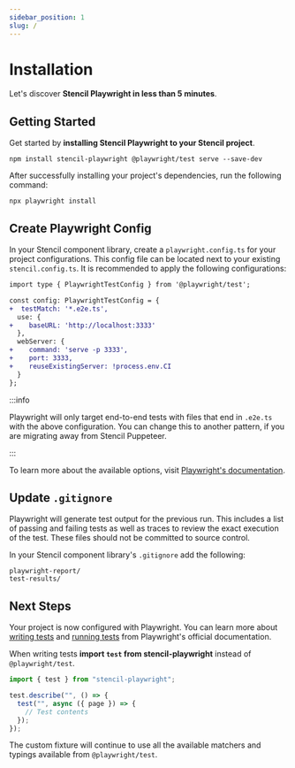 ```yaml
---
sidebar_position: 1
slug: /
---
```


# Installation

Let's discover **Stencil Playwright in less than 5 minutes**.

## Getting Started

Get started by **installing Stencil Playwright to your Stencil project**.

```shell
npm install stencil-playwright @playwright/test serve --save-dev
```

After successfully installing your project's dependencies, run the following command:

```shell
npx playwright install
```

## Create Playwright Config

In your Stencil component library, create a `playwright.config.ts` for your project configurations. This config file can be located next to your existing `stencil.config.ts`. It is recommended to apply the following configurations:

```diff
import type { PlaywrightTestConfig } from '@playwright/test';

const config: PlaywrightTestConfig = {
+  testMatch: '*.e2e.ts',
  use: {
+    baseURL: 'http://localhost:3333'
  },
  webServer: {
+    command: 'serve -p 3333',
+    port: 3333,
+    reuseExistingServer: !process.env.CI
  }
};
```

:::info

Playwright will only target end-to-end tests with files that end in `.e2e.ts` with the above configuration. You can change this to another pattern, if you are migrating away from Stencil Puppeteer.

:::

To learn more about the available options, visit [Playwright's documentation](https://playwright.dev/docs/test-configuration#global-configuration).

## Update `.gitignore`

Playwright will generate test output for the previous run. This includes a list of passing and failing tests as well as traces to review the exact execution of the test. These files should not be committed to source control.

In your Stencil component library's `.gitignore` add the following:

```
playwright-report/
test-results/
```

## Next Steps

Your project is now configured with Playwright. You can learn more about [writing tests](https://playwright.dev/docs/writing-tests) and [running tests](https://playwright.dev/docs/running-tests) from Playwright's official documentation.

When writing tests **import `test` from stencil-playwright** instead of `@playwright/test`.

```ts
import { test } from "stencil-playwright";

test.describe("", () => {
  test("", async ({ page }) => {
    // Test contents
  });
});
```

The custom fixture will continue to use all the available matchers and typings available from `@playwright/test`.
